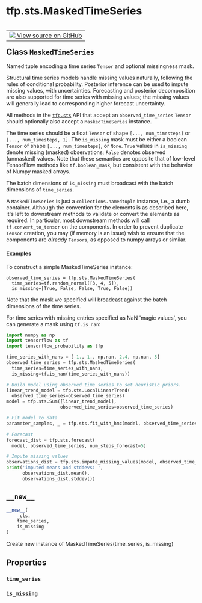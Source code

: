 <div itemscope itemtype="http://developers.google.com/ReferenceObject">
<meta itemprop="name" content="tfp.sts.MaskedTimeSeries" />
<meta itemprop="path" content="Stable" />
<meta itemprop="property" content="time_series"/>
<meta itemprop="property" content="is_missing"/>
<meta itemprop="property" content="__new__"/>
</div>

# tfp.sts.MaskedTimeSeries


<table class="tfo-notebook-buttons tfo-api" align="left">

<td>
  <a target="_blank" href="https://github.com/tensorflow/probability/blob/master/tensorflow_probability/python/sts/internal/missing_values_util.py">
    <img src="https://www.tensorflow.org/images/GitHub-Mark-32px.png" />
    View source on GitHub
  </a>
</td></table>



## Class `MaskedTimeSeries`

Named tuple encoding a time series `Tensor` and optional missingness mask.



<!-- Placeholder for "Used in" -->

Structural time series models handle missing values naturally, following the
rules of conditional probability. Posterior inference can be used to impute
missing values, with uncertainties. Forecasting and posterior decomposition
are also supported for time series with missing values; the missing values
will generally lead to corresponding higher forecast uncertainty.

All methods in the <a href="../../tfp/sts.md"><code>tfp.sts</code></a> API that accept an `observed_time_series`
`Tensor` should optionally also accept a `MaskedTimeSeries` instance.

The time series should be a float `Tensor` of shape `[..., num_timesteps]` or
`[..., num_timesteps, 1]`. The `is_missing` mask must be either a boolean
`Tensor` of shape `[..., num_timesteps]`, or `None`. `True` values in
`is_missing` denote missing (masked) observations; `False` denotes observed
(unmasked) values. Note that these semantics are opposite that of low-level
TensorFlow methods like `tf.boolean_mask`, but consistent with the behavior
of Numpy masked arrays.

The batch dimensions of `is_missing` must broadcast with the batch
dimensions of `time_series`.

A `MaskedTimeSeries` is just a `collections.namedtuple` instance, i.e., a dumb
container. Although the convention for the elements is as described here, it's
left to downstream methods to validate or convert the elements as required.
In particular, most downstream methods will call `tf.convert_to_tensor`
on the components. In order to prevent duplicate `Tensor` creation, you may
(if memory is an issue) wish to ensure that the components are *already*
`Tensors`, as opposed to numpy arrays or similar.

#### Examples

To construct a simple MaskedTimeSeries instance:

```
observed_time_series = tfp.sts.MaskedTimeSeries(
  time_series=tf.random_normal([3, 4, 5]),
  is_missing=[True, False, False, True, False])
```

Note that the mask we specified will broadcast against the batch dimensions of
the time series.

For time series with missing entries specified as NaN 'magic values', you can
generate a mask using `tf.is_nan`:

```python
import numpy as np
import tensorflow as tf
import tensorflow_probability as tfp

time_series_with_nans = [-1., 1., np.nan, 2.4, np.nan, 5]
observed_time_series = tfp.sts.MaskedTimeSeries(
  time_series=time_series_with_nans,
  is_missing=tf.is_nan(time_series_with_nans))

# Build model using observed time series to set heuristic priors.
linear_trend_model = tfp.sts.LocalLinearTrend(
  observed_time_series=observed_time_series)
model = tfp.sts.Sum([linear_trend_model],
                    observed_time_series=observed_time_series)

# Fit model to data
parameter_samples, _ = tfp.sts.fit_with_hmc(model, observed_time_series)

# Forecast
forecast_dist = tfp.sts.forecast(
  model, observed_time_series, num_steps_forecast=5)

# Impute missing values
observations_dist = tfp.sts.impute_missing_values(model, observed_time_series)
print('imputed means and stddevs: ',
      observations_dist.mean(),
      observations_dist.stddev())
```

<h2 id="__new__"><code>__new__</code></h2>

``` python
__new__(
    _cls,
    time_series,
    is_missing
)
```

Create new instance of MaskedTimeSeries(time_series, is_missing)




## Properties

<h3 id="time_series"><code>time_series</code></h3>




<h3 id="is_missing"><code>is_missing</code></h3>






